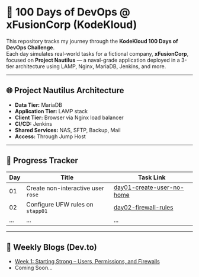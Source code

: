 # 🚀 100 Days of DevOps @ xFusionCorp (KodeKloud)

This repository tracks my journey through the **KodeKloud 100 Days of DevOps Challenge**.  
Each day simulates real-world tasks for a fictional company, **xFusionCorp**, focused on **Project Nautilus** — a naval-grade application deployed in a 3-tier architecture using LAMP, Nginx, MariaDB, Jenkins, and more.

---

## 🌐 Project Nautilus Architecture
- **Data Tier:** MariaDB
- **Application Tier:** LAMP stack
- **Client Tier:** Browser via Nginx load balancer
- **CI/CD:** Jenkins
- **Shared Services:** NAS, SFTP, Backup, Mail
- **Access:** Through Jump Host

---

## 📅 Progress Tracker

| Day | Title | Task Link |
|-----|-------|-----------|
| 01  | Create non-interactive user `rose` | [day01-create-user-no-home](day01-create-user-no-home/task.md) |
| 02  | Configure UFW rules on `stapp01` | [day02-firewall-rules](day02-firewall-rules/task.md) |
| ... | ... | ... |

---

## 🔗 Weekly Blogs (Dev.to)

- [Week 1: Starting Strong – Users, Permissions, and Firewalls](https://dev.to/daretechie/week-1-100-days-of-devops-xfusioncorp)
- Coming Soon...
